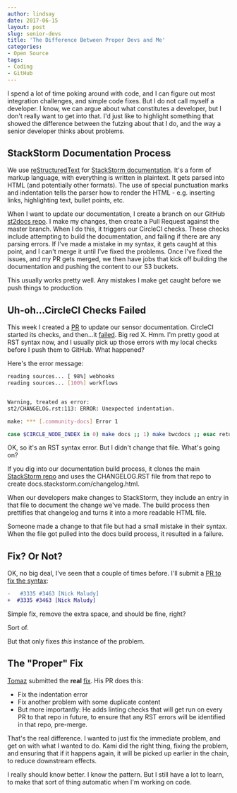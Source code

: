 ```yaml
---
author: lindsay
date: 2017-06-15
layout: post
slug: senior-devs
title: 'The Difference Between Proper Devs and Me'
categories:
- Open Source
tags:
- Coding
- GitHub
---
```


I spend a lot of time poking around with code, and I can figure out most integration challenges, and simple code fixes. But I do not call myself a developer. I know, we can argue about what constitutes a developer, but I don't really want to get into that. I'd just like to highlight something that showed the difference between the futzing about that I do, and the way a senior developer thinks about problems.

## StackStorm Documentation Process

We use [reStructuredText](http://docutils.sourceforge.net/rst.html) for [StackStorm documentation](https://docs.stackstorm.com). It's a form of markup language, with everything is written in plaintext. It gets parsed into HTML (and potentially other formats). The use of special punctuation marks and indentation tells the parser how to render the HTML - e.g. inserting links, highlighting text, bullet points, etc.

When I want to update our documentation, I create a branch on our GitHub [st2docs repo](https://github.com/StackStorm/st2docs). I make my changes, then create a Pull Request against the master branch. When I do this, it triggers our CircleCI checks. These checks include attempting to build the documentation, and failing if there are any parsing errors. If I've made a mistake in my syntax, it gets caught at this point, and I can't merge it until I've fixed the problems. Once I've fixed the issues, and my PR gets merged, we then have jobs that kick off building the documentation and pushing the content to our S3 buckets.

This usually works pretty well. Any mistakes I make get caught before we push things to production.

## Uh-oh…CircleCI Checks Failed

This week I created a [PR](https://github.com/StackStorm/st2docs/pull/521) to update our sensor documentation. CircleCI started its checks, and then…it [failed](https://circleci.com/gh/StackStorm/st2docs/85). Big red X. Hmm. I'm pretty good at RST syntax now, and I usually pick up those errors with my local checks before I push them to GitHub. What happened?

Here's the error message:

```sh
reading sources... [ 98%] webhooks
reading sources... [100%] workflows


Warning, treated as error:
st2/CHANGELOG.rst:113: ERROR: Unexpected indentation.

make: *** [.community-docs] Error 1

case $CIRCLE_NODE_INDEX in 0) make docs ;; 1) make bwcdocs ;; esac returned exit code 2
```

OK, so it's an RST syntax error. But I didn't change that file. What's going on?

If you dig into our documentation build process, it clones the main [StackStorm repo](https://github.com/StackStorm/st2) and uses the CHANGELOG.RST file from that repo to create docs.stackstorm.com/changelog.html.

When our developers make changes to StackStorm, they include an entry in that file to document the change we've made. The build process then prettifies that changelog and turns it into a more readable HTML file.

Someone made a change to that file but had a small mistake in their syntax. When the file got pulled into the docs build process, it resulted in a failure.

## Fix? Or Not?

OK, no big deal, I've seen that a couple of times before. I'll submit a [PR to fix the syntax](https://github.com/StackStorm/st2/pull/3471):

```diff
-   #3335 #3463 [Nick Maludy]
+  #3335 #3463 [Nick Maludy]
```

Simple fix, remove the extra space, and should be fine, right?

Sort of.

But that only fixes *this* instance of the problem.

## The "Proper" Fix

[Tomaz](https://github.com/Kami) submitted the **real** [fix](https://github.com/StackStorm/st2/pull/3472). His PR does this:

* Fix the indentation error
* Fix another problem with some duplicate content
* But more importantly: He adds linting checks that will get run on every PR to that repo in future, to ensure that any RST errors will be identified in that repo, pre-merge.

That's the real difference. I wanted to just fix the immediate problem, and get on with what I wanted to do. Kami did the right thing, fixing the problem, and ensuring that if it happens again, it will be picked up earlier in the chain, to reduce downstream effects.

I really should know better. I know the pattern. But I still have a lot to learn, to make that sort of thing automatic when I'm working on code.

